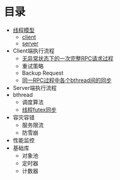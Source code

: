 # 目录
* [线程模型](thread_model.md)
  * [client](client.md)
  * [server](server.md)
* Client端执行流程
  * [无异常状态下的一次完整RPC请求过程](client_rpc_normal.md)
  * 重试策略
  * Backup Request
  * [同一RPC过程中各个bthread间的同步](client_bthread_sync.md)
* Server端执行流程
* bthread 
  * 调度算法
  * [线程futex同步](futex.md)
* 容灾容错
  * 服务限流
  * 防雪崩
* 性能监控
* 基础库
  * 对象池
  * 定时器
  * 计数器
